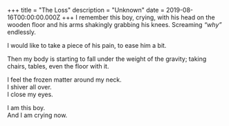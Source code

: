 +++
title = "The Loss"
description = "Unknown"
date = 2019-08-16T00:00:00.000Z
+++
I remember this boy, crying, with his head on the wooden floor and his arms shakingly grabbing his knees. Screaming *“why”* endlessly.

I would like to take a piece of his pain, to ease him a bit.

Then my body is starting to fall under the weight of the gravity; taking chairs, tables, even the floor with it. 

I feel the frozen matter around my neck.<br>
I shiver all over.<br>
I close my eyes.<br> 

I am this boy.<br>
And I am crying now.

